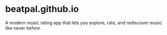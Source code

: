 # beatpal.github.io
A modern music rating app that lets you explore, rate, and rediscover music like never before.
